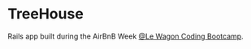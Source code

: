 # TreeHouse

Rails app built during the AirBnB Week [@Le Wagon Coding Bootcamp](https://www.lewagon.com).
